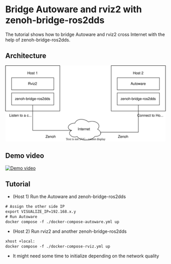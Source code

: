 # Bridge Autoware and rviz2 with zenoh-bridge-ros2dds

The tutorial shows how to bridge Autoware and rviz2 cross Internet with the help of zenoh-bridge-ros2dds.

## Architecture

![Architecture](Architecture.drawio.svg)

## Demo video

[![Demo video](https://img.youtube.com/vi/2uKWHR6OhBA/maxresdefault.jpg)](https://youtu.be/2uKWHR6OhBA)

## Tutorial

* (Host 1) Run the Autoware and zenoh-bridge-ros2dds

```shell
# Assign the other side IP
export VISUALIZE_IP=192.168.x.y
# Run Autoware
docker compose -f ./docker-compose-autoware.yml up
```

* (Host 2) Run rviz2 and another zenoh-bridge-ros2dds

```shell
xhost +local:
docker compose -f ./docker-compose-rviz.yml up
```

* It might need some time to initialize depending on the network quality
